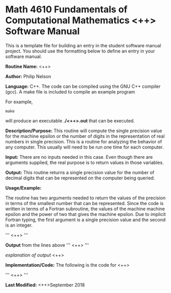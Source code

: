 # Math 4610 Fundamentals of Computational Mathematics <++> Software Manual
This is a template file for building an entry in the student software manual project. You should use the formatting below to
define an entry in your software manual.

**Routine Name:** <++>

**Author:** Philip Nelson

**Language:** C++. The code can be compiled using the GNU C++ compiler (gcc). A make file is included to compile an example program

For example,

    make

will produce an executable **./<++>.out** that can be executed.

**Description/Purpose:** This routine will compute the single precision value for the machine epsilon or the number of digits
in the representation of real numbers in single precision. This is a routine for analyzing the behavior of any computer. This
usually will need to be run one time for each computer.

**Input:** There are no inputs needed in this case. Even though there are arguments supplied, the real purpose is to
return values in those variables.

**Output:** This routine returns a single precision value for the number of decimal digits that can be represented on the
computer being queried.

**Usage/Example:**

The routine has two arguments needed to return the values of the precision in terms of the smallest number that can be
represented. Since the code is written in terms of a Fortran subroutine, the values of the machine machine epsilon and
the power of two that gives the machine epsilon. Due to implicit Fortran typing, the first argument is a single precision
value and the second is an integer.

'''
<++>
'''

**Output** from the lines above
'''
<++>
'''

_explanation of output_
<++>

**Implementation/Code:** The following is the code for <++>

'''
<++>
'''

**Last Modified:** <++>September 2018

